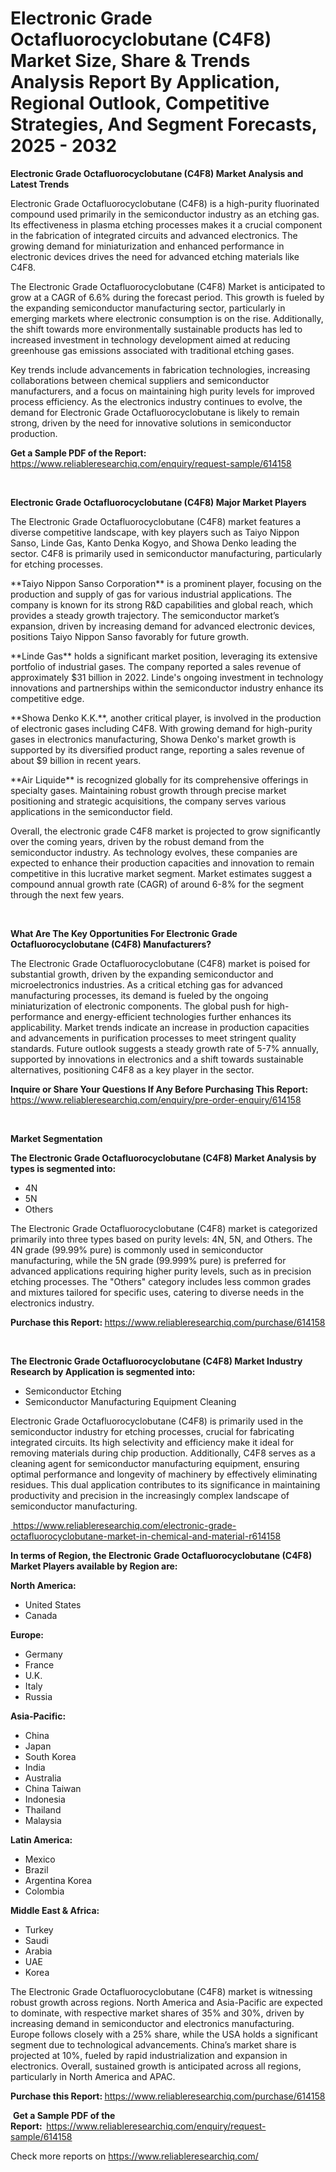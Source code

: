 <p><h1>Electronic Grade Octafluorocyclobutane (C4F8) Market Size, Share & Trends Analysis Report By Application, Regional Outlook, Competitive Strategies, And Segment Forecasts, 2025 - 2032</h1></p><p><strong>Electronic Grade Octafluorocyclobutane (C4F8) Market Analysis and Latest Trends</strong></p>
<p><p>Electronic Grade Octafluorocyclobutane (C4F8) is a high-purity fluorinated compound used primarily in the semiconductor industry as an etching gas. Its effectiveness in plasma etching processes makes it a crucial component in the fabrication of integrated circuits and advanced electronics. The growing demand for miniaturization and enhanced performance in electronic devices drives the need for advanced etching materials like C4F8.</p><p>The Electronic Grade Octafluorocyclobutane (C4F8) Market is anticipated to grow at a CAGR of 6.6% during the forecast period. This growth is fueled by the expanding semiconductor manufacturing sector, particularly in emerging markets where electronic consumption is on the rise. Additionally, the shift towards more environmentally sustainable products has led to increased investment in technology development aimed at reducing greenhouse gas emissions associated with traditional etching gases.</p><p>Key trends include advancements in fabrication technologies, increasing collaborations between chemical suppliers and semiconductor manufacturers, and a focus on maintaining high purity levels for improved process efficiency. As the electronics industry continues to evolve, the demand for Electronic Grade Octafluorocyclobutane is likely to remain strong, driven by the need for innovative solutions in semiconductor production.</p></p>
<p><strong>Get a Sample PDF of the Report:&nbsp;</strong> <a href="https://www.reliableresearchiq.com/enquiry/request-sample/614158?utm_campaign=2739&utm_medium=2&utm_source=Github&utm_content=ia&utm_term=03042025&utm_id=electronic-grade-octafluorocyclobutane-c4f8">https://www.reliableresearchiq.com/enquiry/request-sample/614158</a></p>
<p>&nbsp;</p>
<p><strong>Electronic Grade Octafluorocyclobutane (C4F8) Major Market Players</strong></p>
<p><p>The Electronic Grade Octafluorocyclobutane (C4F8) market features a diverse competitive landscape, with key players such as Taiyo Nippon Sanso, Linde Gas, Kanto Denka Kogyo, and Showa Denko leading the sector. C4F8 is primarily used in semiconductor manufacturing, particularly for etching processes.</p><p>**Taiyo Nippon Sanso Corporation** is a prominent player, focusing on the production and supply of gas for various industrial applications. The company is known for its strong R&D capabilities and global reach, which provides a steady growth trajectory. The semiconductor market’s expansion, driven by increasing demand for advanced electronic devices, positions Taiyo Nippon Sanso favorably for future growth.</p><p>**Linde Gas** holds a significant market position, leveraging its extensive portfolio of industrial gases. The company reported a sales revenue of approximately $31 billion in 2022. Linde's ongoing investment in technology innovations and partnerships within the semiconductor industry enhance its competitive edge.</p><p>**Showa Denko K.K.**, another critical player, is involved in the production of electronic gases including C4F8. With growing demand for high-purity gases in electronics manufacturing, Showa Denko's market growth is supported by its diversified product range, reporting a sales revenue of about $9 billion in recent years.</p><p>**Air Liquide** is recognized globally for its comprehensive offerings in specialty gases. Maintaining robust growth through precise market positioning and strategic acquisitions, the company serves various applications in the semiconductor field.</p><p>Overall, the electronic grade C4F8 market is projected to grow significantly over the coming years, driven by the robust demand from the semiconductor industry. As technology evolves, these companies are expected to enhance their production capacities and innovation to remain competitive in this lucrative market segment. Market estimates suggest a compound annual growth rate (CAGR) of around 6-8% for the segment through the next few years.</p></p>
<p>&nbsp;</p>
<p><strong>What Are The Key Opportunities For Electronic Grade Octafluorocyclobutane (C4F8) Manufacturers?</strong></p>
<p><p>The Electronic Grade Octafluorocyclobutane (C4F8) market is poised for substantial growth, driven by the expanding semiconductor and microelectronics industries. As a critical etching gas for advanced manufacturing processes, its demand is fueled by the ongoing miniaturization of electronic components. The global push for high-performance and energy-efficient technologies further enhances its applicability. Market trends indicate an increase in production capacities and advancements in purification processes to meet stringent quality standards. Future outlook suggests a steady growth rate of 5-7% annually, supported by innovations in electronics and a shift towards sustainable alternatives, positioning C4F8 as a key player in the sector.</p></p>
<p><strong>Inquire or Share Your Questions If Any Before Purchasing This Report:</strong> <a href="https://www.reliableresearchiq.com/enquiry/pre-order-enquiry/614158?utm_campaign=2739&utm_medium=2&utm_source=Github&utm_content=ia&utm_term=03042025&utm_id=electronic-grade-octafluorocyclobutane-c4f8">https://www.reliableresearchiq.com/enquiry/pre-order-enquiry/614158</a></p>
<p>&nbsp;</p>
<p><strong>Market Segmentation</strong></p>
<p><strong>The Electronic Grade Octafluorocyclobutane (C4F8) Market Analysis by types is segmented into:</strong></p>
<p><ul><li>4N</li><li>5N</li><li>Others</li></ul></p>
<p><p>The Electronic Grade Octafluorocyclobutane (C4F8) market is categorized primarily into three types based on purity levels: 4N, 5N, and Others. The 4N grade (99.99% pure) is commonly used in semiconductor manufacturing, while the 5N grade (99.999% pure) is preferred for advanced applications requiring higher purity levels, such as in precision etching processes. The "Others" category includes less common grades and mixtures tailored for specific uses, catering to diverse needs in the electronics industry.</p></p>
<p><strong>Purchase this Report:&nbsp;</strong><a href="https://www.reliableresearchiq.com/purchase/614158?utm_campaign=2739&utm_medium=2&utm_source=Github&utm_content=ia&utm_term=03042025&utm_id=electronic-grade-octafluorocyclobutane-c4f8">https://www.reliableresearchiq.com/purchase/614158</a></p>
<p>&nbsp;</p>
<p><strong>The Electronic Grade Octafluorocyclobutane (C4F8) Market Industry Research by Application is segmented into:</strong></p>
<p><ul><li>Semiconductor Etching</li><li>Semiconductor Manufacturing Equipment Cleaning</li></ul></p>
<p><p>Electronic Grade Octafluorocyclobutane (C4F8) is primarily used in the semiconductor industry for etching processes, crucial for fabricating integrated circuits. Its high selectivity and efficiency make it ideal for removing materials during chip production. Additionally, C4F8 serves as a cleaning agent for semiconductor manufacturing equipment, ensuring optimal performance and longevity of machinery by effectively eliminating residues. This dual application contributes to its significance in maintaining productivity and precision in the increasingly complex landscape of semiconductor manufacturing.</p></p>
<p><a href="https://www.reliableresearchiq.com/electronic-grade-octafluorocyclobutane-market-in-chemical-and-material-r614158?utm_campaign=2739&utm_medium=2&utm_source=Github&utm_content=ia&utm_term=03042025&utm_id=electronic-grade-octafluorocyclobutane-c4f8">&nbsp;https://www.reliableresearchiq.com/electronic-grade-octafluorocyclobutane-market-in-chemical-and-material-r614158</a></p>
<p><strong>In terms of Region, the Electronic Grade Octafluorocyclobutane (C4F8) Market Players available by Region are:</strong></p>
<p>
    <p> <strong> North America: </strong>
        <ul>
            <li>United States</li>
            <li>Canada</li>
        </ul>
        </p> 
    <p> <strong> Europe: </strong>
        <ul>
            <li>Germany</li>
            <li>France</li>
            <li>U.K.</li>
            <li>Italy</li>
            <li>Russia</li>
        </ul>
        </p> 
    <p> <strong> Asia-Pacific: </strong>
        <ul>
            <li>China</li>
            <li>Japan</li>
            <li>South Korea</li>
            <li>India</li>
            <li>Australia</li>
            <li>China Taiwan</li>
            <li>Indonesia</li>
            <li>Thailand</li>
            <li>Malaysia</li>
        </ul>
        </p> 
    <p> <strong> Latin America: </strong>
        <ul>
            <li>Mexico</li>
            <li>Brazil</li>
            <li>Argentina Korea</li>
            <li>Colombia</li>
        </ul>
        </p> 
    <p> <strong> Middle East & Africa: </strong>
        <ul>
            <li>Turkey</li>
            <li>Saudi</li>
            <li>Arabia</li>
            <li>UAE</li>
            <li>Korea</li>
        </ul>
    </p>
    </p>
<p><p>The Electronic Grade Octafluorocyclobutane (C4F8) market is witnessing robust growth across regions. North America and Asia-Pacific are expected to dominate, with respective market shares of 35% and 30%, driven by increasing demand in semiconductor and electronics manufacturing. Europe follows closely with a 25% share, while the USA holds a significant segment due to technological advancements. China’s market share is projected at 10%, fueled by rapid industrialization and expansion in electronics. Overall, sustained growth is anticipated across all regions, particularly in North America and APAC.</p></p>
<p><strong>Purchase this Report: </strong><a href="https://www.reliableresearchiq.com/purchase/614158?utm_campaign=2739&utm_medium=2&utm_source=Github&utm_content=ia&utm_term=03042025&utm_id=electronic-grade-octafluorocyclobutane-c4f8">https://www.reliableresearchiq.com/purchase/614158</a></p>
<p>&nbsp;<strong>Get a Sample PDF of the Report:&nbsp;&nbsp;</strong><a href="https://www.reliableresearchiq.com/enquiry/request-sample/614158?utm_campaign=2739&utm_medium=2&utm_source=Github&utm_content=ia&utm_term=03042025&utm_id=electronic-grade-octafluorocyclobutane-c4f8">https://www.reliableresearchiq.com/enquiry/request-sample/614158</a></p>
<p><strong></strong></p>
<p>Check more reports on <a href="https://www.reliableresearchiq.com/?utm_campaign=2739&utm_medium=2&utm_source=Github&utm_content=ia&utm_term=03042025&utm_id=electronic-grade-octafluorocyclobutane-c4f8">https://www.reliableresearchiq.com/</a></p>